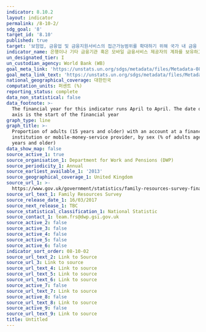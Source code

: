 ```yaml
---
indicator: 8.10.2
layout: indicator
permalink: /8-10-2/
sdg_goal: '8'
target_id: '8.10'
published: true
target: '보험업, 금융업 및 금융지원서비스의 접근가능범위를 확대하기 위해 국가 내 금융 기관의 역량 강화'
indicator_name: 은행이나 기타 금융기관 혹은 모바일 금융서비스 제공자의 계좌를 보유하고 있는 (15세 이상) 성인인구 비율
un_designated_tier: I
un_custodian_agency: World Bank (WB)
goal_meta_link: 'https://unstats.un.org/sdgs/metadata/files/Metadata-08-10-02.pdf'
goal_meta_link_text: 'https://unstats.un.org/sdgs/metadata/files/Metadata-08-10-02.pdf'
national_geographical_coverage: 대한민국
computation_units: 퍼센트 (%)
reporting_status: complete
data_non_statistical: false
data_footnote: >-
  The financial year for this indicator runs April to April. The date on the X
  axis is the start of the financial year
graph_type: line
graph_title: >-
  Proportion of adults (15 years and older) with an account at a financial
  institution or mobile-money-service provider, by sex (% of adults aged 15
  years and older)
data_show_map: false
source_active_1: true
source_organisation_1: Department for Work and Pensions (DWP)
source_periodicity_1: Annual
source_earliest_available_1: '2013'
source_geographical_coverage_1: United Kingdom
source_url_1: >-
  https://www.gov.uk/government/statistics/family-resources-survey-financial-year-201516
source_url_text_1: Family Resources Survey
source_release_date_1: 16/03/2017
source_next_release_1: TBC
source_statistical_classification_1: National Statistic
source_contact_1: team.frs@dwp.gsi.gov.uk
source_active_2: false
source_active_3: false
source_active_4: false
source_active_5: false
source_active_6: false
indicator_sort_order: 08-10-02
source_url_text_2: Link to Source
source_url_3: Link to source
source_url_text_4: Link to source
source_url_text_5: Link to source
source_url_text_6: Link to source
source_active_7: false
source_url_text_7: Link to source
source_active_8: false
source_url_text_8: Link to source
source_active_9: false
source_url_text_9: Link to source
title: Untitled
---
```


